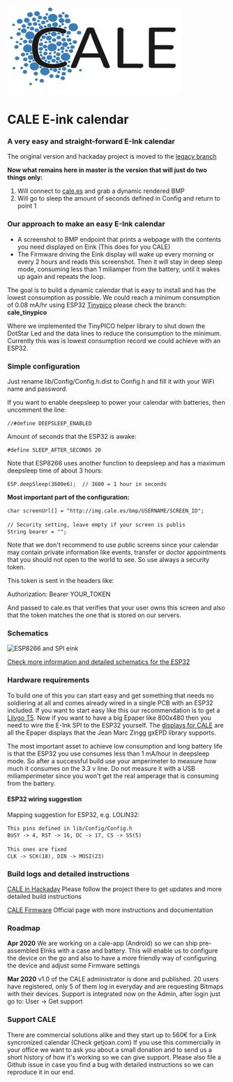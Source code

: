 ![udpx Logo](/screenshot/cale-logo.svg)

# CALE E-ink calendar

### A very easy and straight-forward E-Ink calendar

The original version and hackaday project is moved to the [legacy branch](https://github.com/martinberlin/eink-calendar/tree/legacy)

**Now what remains here in master is the version that will just do two things only:**

1. Will connect to [cale.es](http://cale.es) and grab a dynamic rendered BMP
2. Will go to sleep the amount of seconds defined in Config and return to point 1

### Our approach to make an easy E-Ink calendar

- A screenshot to BMP endpoint that prints a webpage with the contents you need displayed on Eink (This does for you CALE)
- The Firmware driving the Eink display will wake up every morning or every 2 hours and reads this screenshot. Then it will stay in deep sleep mode, consuming less than 1 miliamper from the battery, until it wakes up again and repeats the loop. 

The goal is to build a dynamic calendar that is easy to install and has the lowest consumption as possible.
We could reach a minimum consumption of 0.08 mA/hr using ESP32 [Tinypico](https://www.tinypico.com) please check the branch: 
**cale_tinypico**

Where we implemented the TinyPICO helper library to shut down the DotStar Led and the data lines to reduce the consumption to the minimum. Currently this was is lowest consumption record we could achieve with an ESP32.

### Simple configuration

Just rename lib/Config/Config.h.dist to Config.h
and fill it with your WiFi name and password.

If you want to enable deepsleep to power your calendar with batteries, then uncomment the line:

    //#define DEEPSLEEP_ENABLED

Amount of seconds that the ESP32 is awake:

    #define SLEEP_AFTER_SECONDS 20 

Note that ESP8266 uses another function to deepsleep and has a maximum deepsleep time of about 3 hours:

    ESP.deepSleep(3600e6);  // 3600 = 1 hour in seconds

**Most important part of the configuration:**

    char screenUrl[] = "http://img.cale.es/bmp/USERNAME/SCREEN_ID";
    
    // Security setting, leave empty if your screen is publis
    String bearer = "";

Note that we don't recommend to use public screens since your calendar may contain private information like events, transfer or doctor appointments that you should not open to the world to see. So use always a security token.

This token is sent in the headers like:

Authorization: Bearer YOUR_TOKEN

And passed to cale.es that verifies that your user owns this screen and also that the token matches the one that is stored on our servers.

### Schematics

![ESP8266 and SPI eink](screenshot/preview/Schematic_CALE_ESP8266.png)

[Check more information and detailed schematics for the ESP32](https://cale.es/firmware)

### Hardware requirements

To build one of this you can start easy and get something that needs no soldiering at all and comes already wired in a single PCB with an ESP32 included. If you want to start easy like this our recommendation is to get a [Lilygo T5](https://cale.es/firmware-t5).
Now if you want to have a big Epaper like 800x480 then you need to wire the E-Ink SPI to the ESP32 yourself. The [displays for CALE](https://cale.es/eink-displays) are all the Epaper displays that the Jean Marc Zingg gxEPD library supports.

The most important asset to achieve low consumption and long battery life is that the ESP32 you use consumes less than 1 mA/hour in deepsleep mode. So after a successful build use your amperimeter to measure how much it consumes on the 3.3 v line. Do not measure it with a USB miliamperimeter since you won't get the real amperage that is consuming from the battery.

#### ESP32 wiring suggestion

Mapping suggestion for ESP32, e.g. LOLIN32:

    This pins defined in lib/Config/Config.h
    BUSY -> 4, RST -> 16, DC -> 17, CS -> SS(5)  

    This ones are fixed
    CLK -> SCK(18), DIN -> MOSI(23)

### Build logs and detailed instructions

[CALE in Hackaday](https://hackaday.io/project/169086-cale-low-energy-eink-wallpaper) Please follow the project there to get updates and more detailed build instructions

[CALE Firmware](https://cale.es/firmware) Official page with more instructions and documentation

### Roadmap 

**Apr 2020** We are working on a cale-app (Android) so we can ship pre-assembled EInks with a case and battery. This will enable us to configure the device on the go and also to have a more friendly way of configuring the device and adjust some Firmware settings

**Mar 2020** v1.0 of the CALE administrator is done and published. 20 users have registered, only 5 of them log in everyday and are requesting Bitmaps with their devices. Support is integrated now on the Admin, after login just go to:
User -> Get support

### Support CALE

There are commercial solutions alike and they start up to 560€ for a Eink syncronized calendar (Check getjoan.com)
If you use this commercially in your office we want to ask you about a small donation and to send us a short history of how it's working so we can give support. Please also file a Github issue in case you find a bug with detailed instructions so we can reproduce it in our end. 
